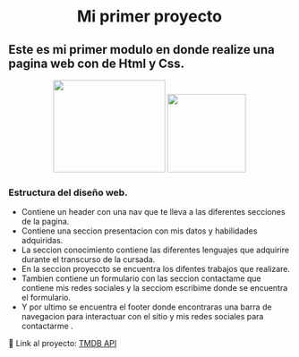<h1 align="center">Mi primer proyecto</h1> 
<h2 > Este es mi primer  modulo en donde realize una pagina web con  de Html y Css.</h2>

<div align="center">
 <img src="https://logowik.com/content/uploads/images/492_html5.jpg" width="200" height="165"/> 
 <img src="https://lineadecodigo.com/wp-content/uploads/2014/04/css.png"  width="140" heigth"300"/> 
</div>

### Estructura del diseño web.
* Contiene un header con una nav que te lleva a las diferentes secciones de la pagina.
* Contiene una seccion presentacion con mis datos y habilidades adquiridas.
* La seccion conocimiento contiene las diferentes lenguajes que adquirire durante el transcurso de la cursada.
* En la seccion proyeccto se encuentra los difentes trabajos que realizare.
* Tambien contiene un formulario con las seccion contactame que contiene mis redes sociales y la secciom escribime donde se encuentra el formulario.
* Y por ultimo se encuentra el footer donde encontraras una barra de navegacion para interactuar con el sitio y mis redes sociales para contactarme . 

<p align="">🎥 Link al proyecto: <a href="https://tmdb-adaitw.vercel.app/" target="_blank">TMDB API</a></p>


